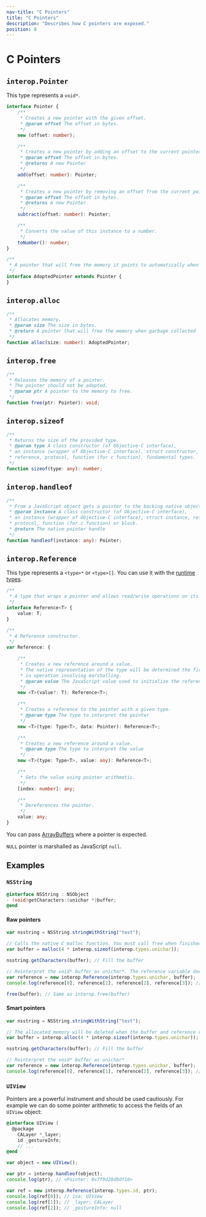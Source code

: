 ```yaml
---
nav-title: "C Pointers"
title: "C Pointers"
description: "Describes how C pointers are exposed."
position: 8
---
```


# C Pointers

## `interop.Pointer`
This type represents a `void*`.

```typescript
interface Pointer {
    /**
     * Creates a new pointer with the given offset.
     * @param offset The offset in bytes.
     */
    new (offset: number);

    /**
     * Creates a new pointer by adding an offset to the current pointer.
     * @param offset The offset in bytes.
     * @returns A new Pointer
     */
    add(offset: number): Pointer;

    /**
     * Creates a new pointer by removing an offset from the current pointer.
     * @param offset The offset in bytes.
     * @returns A new Pointer
     */
    subtract(offset: number): Pointer;

    /**
     * Converts the value of this instance to a number.
     */
    toNumber(): number;
}

/**
 * A pointer that will free the memory it points to automatically when garbage collected.
 */
interface AdoptedPointer extends Pointer {
}
```

## `interop.alloc`
```typescript
/**
 * Allocates memory.
 * @param size The size in bytes.
 * @return A pointer that will free the memory when garbage collected
 */
function alloc(size: number): AdoptedPointer;
```

## `interop.free`
```typescript
/**
 * Releases the memory of a pointer.
 * The pointer should not be adopted.
 * @param ptr A pointer to the memory to free.
 */
function free(ptr: Pointer): void;
```

## `interop.sizeof`
```typescript
/**
 * Returns the size of the provided type.
 * @param type A class constructor (of Objective-C interface),
 * an instance (wrapper of Objective-C interface), struct constructor, struct instance,
 * reference, protocol, function (for c function), fundamental types.
 */
function sizeof(type: any): number;
```

## `interop.handleof`
```typescript
/**
 * From a JavaScript object gets a pointer to the backing native object.
 * @param instance A class constructor (of Objective-C interface),
 * an instance (wrapper of Objective-C interface), struct instance, reference,
 * protocol, function (for c function) or block.
 * @return The native pointer handle
 */
function handleof(instance: any): Pointer;
```

## `interop.Reference`
This type represents a `<type>*` or `<type>[]`. You can use it with the [runtime types](../types/Runtime-Types.md).

```typescript
/**
 * A type that wraps a pointer and allows read/write operations on its value.
 */
interface Reference<T> {
    value: T;
}

/**
 * A Reference constructor.
 */
var Reference: {

    /**
     * Creates a new reference around a value.
     * The native representation of the type will be determined the first time the Reference is used
     * in operation involving marshalling.
     * @param value The JavaScript value used to initialize the reference.
     */
    new <T>(value?: T): Reference<T>;

    /**
     * Creates a reference to the pointer with a given type.
     * @param type The type to interpret the pointer
     */
    new <T>(type: Type<T>, data: Pointer): Reference<T>;

    /**
     * Creates a new reference around a value.
     * @param type The type to interpret the value
     */
    new <T>(type: Type<T>, value: any): Reference<T>;

    /**
     * Gets the value using pointer arithmetic.
     */
    [index: number]: any;

    /**
     * Dereferences the pointer.
     */
    value: any;
}
```

You can pass [ArrayBuffers](https://developer.mozilla.org/en-US/docs/Web/JavaScript/Reference/Global_Objects/ArrayBuffer) where a pointer is expected.

`NULL` pointer is marshalled as JavaScript `null`.

## Examples

### `NSString`

```objective-c
@interface NSString : NSObject
- (void)getCharacters:(unichar *)buffer;
@end
```

#### Raw pointers
```javascript
var nsstring = NSString.stringWithString("test");

// Calls the native C malloc function. You must call free when finished using it.
var buffer = malloc(4 * interop.sizeof(interop.types.unichar));

nsstring.getCharacters(buffer); // Fill the buffer

// Reinterpret the void* buffer as unichar*. The reference variable doesn't retain the allocated buffer.
var reference = new interop.Reference(interop.types.unichar, buffer);
console.log(reference[0], reference[1], reference[2], reference[3]); // "t" "e" "s" "t"

free(buffer); // Same as interop.free(buffer)
```

#### Smart pointers
```javascript
var nsstring = NSString.stringWithString("test");

// The allocated memory will be deleted when the buffer and reference variables get garbage collected
var buffer = interop.alloc(4 * interop.sizeof(interop.types.unichar));

nsstring.getCharacters(buffer); // Fill the buffer

// Reinterpret the void* buffer as unichar*
var reference = new interop.Reference(interop.types.unichar, buffer);
console.log(reference[0], reference[1], reference[2], reference[3]); // "t" "e" "s" "t"
```

### `UIView`
Pointers are a powerful instrument and should be used cautiously. For example we can do some pointer arithmetic to access the fields of an `UIView` object:

```objective-c
@interface UIView {
  @package
    CALayer *_layer;
    id _gestureInfo;
    // ...
@end
```

```javascript
var object = new UIView();

var ptr = interop.handleof(object);
console.log(ptr); // <Pointer: 0x7f9d28d9df10>

var ref = new interop.Reference(interop.types.id, ptr);
console.log(ref[0]); // isa: UIView
console.log(ref[1]); // _layer: CALayer
console.log(ref[2]); // _gestureInfo: null
```
